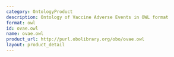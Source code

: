 ```yaml
---
category: OntologyProduct
description: Ontology of Vaccine Adverse Events in OWL format
format: owl
id: ovae.owl
name: ovae.owl
product_url: http://purl.obolibrary.org/obo/ovae.owl
layout: product_detail
---
```

